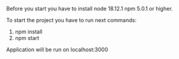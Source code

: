 Before you start you have to install node 18.12.1 npm 5.0.1 or higher.

To start the project you have to run next commands:

1) npm install
2) npm start

Application will be run on localhost:3000 

